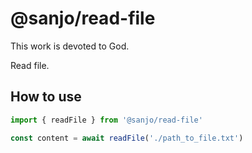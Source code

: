 # @sanjo/read-file

This work is devoted to God.

Read file.

## How to use

```js
import { readFile } from '@sanjo/read-file'

const content = await readFile('./path_to_file.txt')
```
